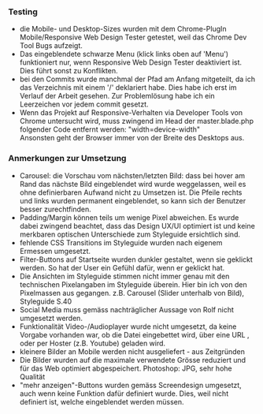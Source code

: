 ### Testing
- die Mobile- und Desktop-Sizes wurden mit dem Chrome-PlugIn Mobile/Responsive Web Design Tester getestet, weil das Chrome Dev Tool Bugs aufzeigt.
- Das eingeblendete schwarze Menu (klick links oben auf 'Menu') funktioniert nur, wenn Responsive Web Design Tester deaktiviert ist. Dies führt sonst zu Konflikten.
- bei den Commits wurde manchmal der Pfad am Anfang mitgeteilt, da ich das Verzeichnis mit einem '/' deklariert habe. Dies habe ich erst im Verlauf der Arbeit gesehen. Zur Problemlösung habe ich ein Leerzeichen vor jedem commit gesetzt.
- Wenn das Projekt auf Responsive-Verhalten via Developer Tools von Chrome untersucht wird, muss zwingend im Head der master.blade.php folgender Code entfernt werden: "width=device-width"  
    Ansonsten geht der Browser immer von der Breite des Desktops aus.

### Anmerkungen zur Umsetzung
- Carousel: die Vorschau vom nächsten/letzten Bild: dass bei hover am Rand das nächste Bild eingeblendet wird wurde weggelassen, weil es ohne definierbaren Aufwand nicht zu Umsetzen ist. Die Pfeile rechts und links wurden permanent eingeblendet, so kann sich der Benutzer besser zurechtfinden.
- Padding/Margin können teils um wenige Pixel abweichen. Es wurde dabei zwingend beachtet, dass das Design UX/UI optimiert ist und keine merkbaren optischen Unterschiede zum Styleguide ersichtlich sind.
- fehlende CSS Transitions im Styleguide wurden nach eigenem Ermessen umgesetzt.
- Filter-Buttons auf Startseite wurden dunkler gestaltet, wenn sie geklickt werden. So hat der User ein Gefühl dafür, wenn er geklickt hat.
- Die Ansichten im Styleguide stimmen nicht immer genau mit den technischen Pixelangaben im Styleguide überein. Hier bin ich von den Pixelmassen aus gegangen. z.B. Carousel (Slider unterhalb von Bild), Styleguide S.40
- Social Media muss gemäss nachträglicher Aussage von Rolf nicht umgesetzt werden.
- Funktionalität Video-/Audioplayer wurde nicht umgesetzt, da keine Vorgabe vorhanden war, ob die Datei eingebettet wird, über eine URL , oder per Hoster (z.B. Youtube) geladen wird.
- kleinere Bilder an Mobile werden nicht ausgeliefert - aus Zeitgründen
- Die Bilder wurden auf die maximale verwendete Grösse reduziert und für das Web optimiert abgespeichert. Photoshop: JPG, sehr hohe Qualität
- "mehr anzeigen"-Buttons wurden gemäss Screendesign umgesetzt, auch wenn keine Funktion dafür definiert wurde. Dies, weil nicht definiert ist, welche eingeblendet werden müssen.




